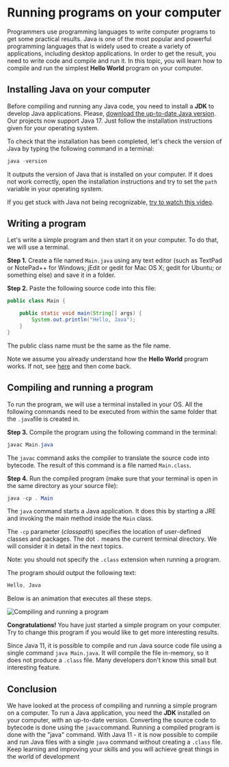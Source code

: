 # Running programs on your computer

Programmers use programming languages to write computer programs to get some practical results. Java is one of the most popular and powerful programming languages that is widely used to create a variety of applications, including desktop applications. In order to get the result, you need to write code and compile and run it. In this topic, you will learn how to compile and run the simplest **Hello World** program on your computer.

## Installing Java on your computer

Before compiling and running any Java code, you need to install a **JDK** to develop Java applications. Please, [download the up-to-date Java version](https://www.oracle.com/java/technologies/downloads/). Our projects now support Java 17. Just follow the installation instructions given for your operating system.

To check that the installation has been completed, let's check the version of Java by typing the following command in a terminal:

```java
java -version
```

It outputs the version of Java that is installed on your computer. If it does not work correctly, open the installation instructions and try to set the `path` variable in your operating system.

If you get stuck with Java not being recognizable, [try to watch this video](https://www.youtube.com/watch?v=7zIvAxaRy_U).

## Writing a program

Let's write a simple program and then start it on your computer. To do that, we will use a terminal.

**Step 1.** Create a file named `Main.java` using any text editor (such as TextPad or NotePad++ for Windows; jEdit or gedit for Mac OS X; gedit for Ubuntu; or something else) and save it in a folder.

**Step 2.** Paste the following source code into this file:

```java
public class Main {

    public static void main(String[] args) {
        System.out.println("Hello, Java");
    }
}
```

The public class name must be the same as the file name.



Note we assume you already understand how the **Hello World** program works. If not, see [here](https://hyperskill.org/learn/lesson/67844/) and then come back.



## Compiling and running a program

To run the program, we will use a terminal installed in your OS. All the following commands need to be executed from within the same folder that the `.java`file is created in.

**Step 3.** Compile the program using the following command in the terminal:

```java
javac Main.java
```

The `javac` command asks the compiler to translate the source code into bytecode. The result of this command is a file named `Main.class`.

**Step 4.** Run the compiled program (make sure that your terminal is open in the same directory as your source file):

```java
java -cp . Main
```

The `java` command starts a Java application. It does this by starting a JRE and invoking the main method inside the `Main` class.

The `-cp` parameter (*classpath*) specifies the location of user-defined classes and packages. The dot `.` means the current terminal directory. We will consider it in detail in the next topics.



Note: you should not specify the `.class` extension when running a program.



The program should output the following text:

```java
Hello, Java
```

Below is an animation that executes all these steps.

![Compiling and running a program](https://ucarecdn.com/a4678ea3-6d23-464e-bc65-54bab5c64a77/)

**Congratulations!** You have just started a simple program on your computer. Try to change this program if you would like to get more interesting results.



Since Java 11, it is possible to compile and run Java source code file using a single command `java Main.java`. It will compile the file in-memory, so it does not produce a `.class` file. Many developers don't know this small but interesting feature.

## Conclusion

We have looked at the process of compiling and running a simple program on a computer. To run a Java application, you need the **JDK** installed on your computer, with an up-to-date version. Converting the source code to bytecode is done using the `javac`command. Running a compiled program is done with the "java" command. With Java 11 - it is now possible to compile and run Java files with a single `java` command without creating a `.class` file. Keep learning and improving your skills and you will achieve great things in the world of development